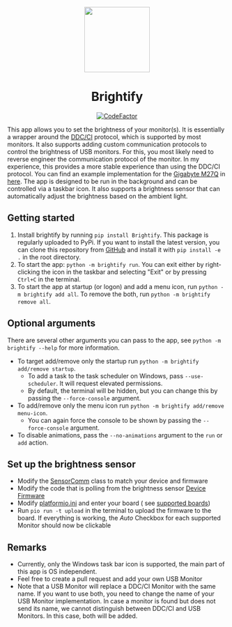 <div align="center">
<br>
    <img src="brightify/res/icon_light.ico" alt="" width="150" height="auto"/>
    <h1>Brightify</h1>
    <div>
    <a href="https://www.codefactor.io/repository/github/rerikop/brightify"><img src="https://www.codefactor.io/repository/github/rerikop/brightify/badge" alt="CodeFactor" /></a>    
    </div>
</div>

This app allows you to set the brightness of your monitor(s). It is essentially a wrapper around
the [DDC/CI](https://en.wikipedia.org/wiki/Display_Data_Channel#DDC/CI) protocol, which is supported by most monitors.
It also supports adding custom communication protocols to control the brightness of USB monitors. For this, you most
likely need to reverse engineer the communication protocol of the monitor. In my experience, this provides a more stable
experience than using the DDC/CI protocol.
You can find an example implementation for the [Gigabyte M27Q](https://www.gigabyte.com/Monitor/M27Q)
in [here](brightify/src_py/monitors/m27q.py).
The app is designed to be run in the background and can be controlled via a taskbar icon. It also supports a brightness
sensor that can automatically adjust the brightness based on the ambient light.

## Getting started

1. Install brightify by running `pip install Brightify`. This package is regularly uploaded to PyPi. If you want to
   install the latest version, you can clone this repository from
   [GitHub](https://github.com/RerikOp/Brightify) and install it with `pip install -e .` in the root directory.
2. To start the app: `python -m brightify run`. You can exit either by right-clicking the icon in the taskbar and
   selecting "Exit" or by pressing `Ctrl+C` in the terminal.
3. To start the app at startup (or logon) and add a menu icon, run `python -m brightify add all`. To remove the both,
   run
   `python -m brightify remove all`.

## Optional arguments

There are several other arguments you can pass to the app, see `python -m brightify --help` for more information.

- To target add/remove only the startup run `python -m brightify add/remove startup`.
    - To add a task to the task scheduler on Windows, pass `--use-scheduler`. It will request elevated permissions.
    - By default, the terminal will be hidden, but you can change this by passing the `--force-console` argument.
- To add/remove only the menu icon run `python -m brightify add/remove menu-icon`.
    - You can again force the console to be shown by passing the `--force-console` argument.
- To disable animations, pass the `--no-animations` argument to the `run` or `add` action.

## Set up the brightness sensor

- Modify the [SensorComm](brightify/src_py/SensorComm.py) class to match your device and firmware
- Modify the code that is polling from the brightness sensor [Device Firmware](brightify/sensor_firmware/src)
- Modify [platformio.ini](brightify/sensor_firmware/platformio.ini) and enter your board (
  see [supported boards](https://docs.platformio.org/en/latest/boards/index.html))
- Run `pio run -t upload` in the terminal to upload the firmware to the board.
  If everything is working, the *Auto* Checkbox for each supported Monitor should now be clickable

## Remarks

- Currently, only the Windows task bar icon is supported, the main part of this app is OS independent.
- Feel free to create a pull request and add your own USB Monitor
- Note that a USB Monitor will replace a DDC/CI Monitor with the same name. If you want to use both, you need to change
  the name of your USB Monitor implementation.
  In case a monitor is found but does not send its name, we cannot distinguish between DDC/CI and USB Monitors. In this
  case, both will be added.


